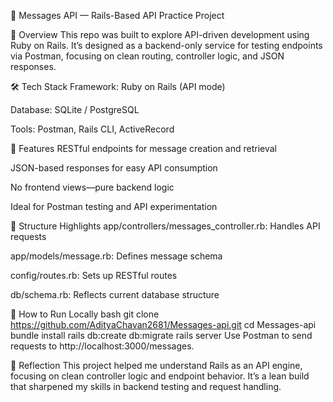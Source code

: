 🧠 Messages API — Rails-Based API Practice Project

📌 Overview
This repo was built to explore API-driven development using Ruby on Rails. It’s designed as a backend-only service for testing endpoints via Postman, focusing on clean routing, controller logic, and JSON responses.

🛠️ Tech Stack
Framework: Ruby on Rails (API mode)

Database: SQLite / PostgreSQL

Tools: Postman, Rails CLI, ActiveRecord

🚀 Features
RESTful endpoints for message creation and retrieval

JSON-based responses for easy API consumption

No frontend views—pure backend logic

Ideal for Postman testing and API experimentation

📁 Structure Highlights
app/controllers/messages_controller.rb: Handles API requests

app/models/message.rb: Defines message schema

config/routes.rb: Sets up RESTful routes

db/schema.rb: Reflects current database structure

🧪 How to Run Locally
bash
git clone https://github.com/AdityaChavan2681/Messages-api.git
cd Messages-api
bundle install
rails db:create db:migrate
rails server
Use Postman to send requests to http://localhost:3000/messages.

🧠 Reflection
This project helped me understand Rails as an API engine, focusing on clean controller logic and endpoint behavior. It’s a lean build that sharpened my skills in backend testing and request handling.
